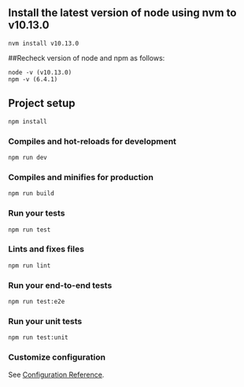 ## Install the latest version of node using nvm to v10.13.0 
```
nvm install v10.13.0
```

##Recheck version of node and npm as follows:
```
node -v (v10.13.0)
npm -v (6.4.1)
```

## Project setup
```
npm install
```

### Compiles and hot-reloads for development
```
npm run dev
```

### Compiles and minifies for production
```
npm run build
```

### Run your tests
```
npm run test
```

### Lints and fixes files
```
npm run lint
```

### Run your end-to-end tests
```
npm run test:e2e
```

### Run your unit tests
```
npm run test:unit
```

### Customize configuration
See [Configuration Reference](https://cli.vuejs.org/config/).
